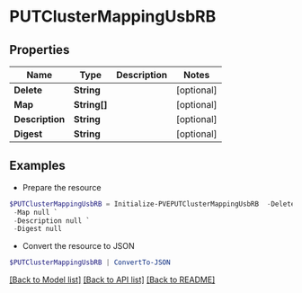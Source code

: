 # PUTClusterMappingUsbRB
## Properties

Name | Type | Description | Notes
------------ | ------------- | ------------- | -------------
**Delete** | **String** |  | [optional] 
**Map** | **String[]** |  | [optional] 
**Description** | **String** |  | [optional] 
**Digest** | **String** |  | [optional] 

## Examples

- Prepare the resource
```powershell
$PUTClusterMappingUsbRB = Initialize-PVEPUTClusterMappingUsbRB  -Delete null `
 -Map null `
 -Description null `
 -Digest null
```

- Convert the resource to JSON
```powershell
$PUTClusterMappingUsbRB | ConvertTo-JSON
```

[[Back to Model list]](../README.md#documentation-for-models) [[Back to API list]](../README.md#documentation-for-api-endpoints) [[Back to README]](../README.md)

